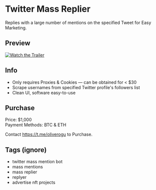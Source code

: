 # Twitter Mass Replier
Replies with a large number of mentions on the specified Tweet for Easy Marketing.

## Preview
[![Watch the Trailer](https://i.imgur.com/FHFAtzq.png)](https://vimeo.com/700472505)

## Info
- Only requires Proxies & Cookies — can be obtained for < $30
- Scrape usernames from specified Twitter profile's followers list
- Clean UI, software easy-to-use

## Purchase
Price: $1,000<br>
Payment Methods: BTC & ETH

Contact https://t.me/oliverogu to Purchase.

## Tags (ignore)
- twitter mass mention bot
- mass mentions
- mass replier
- replyer
- advertise nft projects
